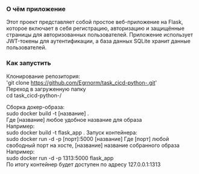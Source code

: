 ### О чём приложение
Этот проект представляет собой простое веб-приложение на Flask, которое включает в себя регистрацию, авторизацию и защищённые страницы для авторизованных пользователей.
Приложение использует JWT-токены для аутентификации, а база данных SQLite хранит данные пользователей.
  
### Как запустить

Клонирование репозитория:    
'git clone https://github.com/Egrnorm/task_cicd-python-.git'  
Переход в загруженную папку  
cd task_cicd-python-/  
  
Сборка докер-образа:  
sudo docker build -t [название] .  
Где [название] любое удобное название для образа  
Например:  
sudo docker build -t flask_app . 
Запуск контейнера:  
sudo docker run -d -p [порт]:5000 [название] 
Где [порт] любой свободный порт на хосте, [название] название собранного образа  
Например:  
sudo docker run -d -p 1313:5000 flask_app  
По итогу контейнер будет доступен по адресу 127.0.0.1:1313


